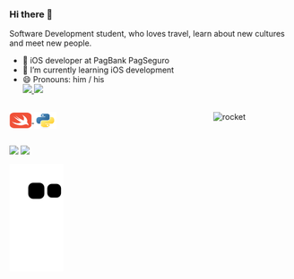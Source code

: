 
### Hi there 👋

Software Development student, who loves travel, learn about new cultures and meet new people.

- 🔭 iOS developer at PagBank PagSeguro
- 🌱 I’m currently learning iOS development 
- 😄 Pronouns: him / his 
  <body>
    <div>
      <a href="https://github.com/rodrigoktarouco">
    <img height="180em" src="https://github-readme-stats.vercel.app/api?username=rodrigoktarouco&show_icons=true&theme=dracula&include_all_commits=true&count_private=true"/>
  <img height="180em" src="https://github-readme-stats.vercel.app/api/top-langs/?username=rodrigoktarouco&layout=compact&langs_count=7&theme=dracula"/>
</div>
<div style="display: inline_block"><br>
  <img align="center" alt="Rodrigo-swift" height="30" width="40" src="https://raw.githubusercontent.com/devicons/devicon/master/icons/swift/swift-original.svg">
  <a><img align="right" alt="rocket" height="120" width="140" src="https://media.giphy.com/media/jfF6mIPumEzN9QW0kL/giphy.gif"></a>
<img align="center" alt="Theus-py" height="30" width="40" src="https://raw.githubusercontent.com/devicons/devicon/master/icons/python/python-original.svg">
</div>
      
##

<div>
  <a href="https://instagram.com/rodrigoktarouco" target="_blank"><img src="https://img.shields.io/badge/-Instagram-%23E4405F?style=for-the-badge&logo=instagram&logoColor=white" target="_blank"></a>
  <a href="https://www.linkedin.com/in/rodrigo-kroef-tarouco/" target="_blank"><img src="https://img.shields.io/badge/-LinkedIn-%230077B5?style=for-the-badge&logo=linkedin&logoColor=white" target="_blank"></a>
  
![Snake animation](https://github.com/rafaballerini/rafaballerini/blob/output/github-contribution-grid-snake.svg)
      
</div>

